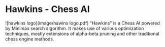 # Hawkins - Chess AI
![hawkins logo](image/hawins logo.pdf)
"Hawkins" is a Chess AI powered by Minimax search algorithm. It makes use of various optimization techniques, mostly extensions of alpha-beta pruning and other traditional chess engine methods.
